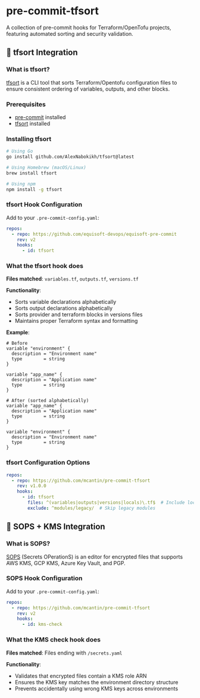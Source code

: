 # pre-commit-tfsort

A collection of pre-commit hooks for Terraform/OpenTofu projects, featuring automated sorting and security validation.


## 🔧 tfsort Integration

### What is tfsort?

[tfsort](https://github.com/AlexNabokikh/tfsort) is a CLI tool that sorts Terraform/Opentofu configuration files to ensure consistent ordering of variables, outputs, and other blocks.

### Prerequisites

- [pre-commit](https://pre-commit.com/) installed
- [tfsort](https://github.com/AlexNabokikh/tfsort) installed

### Installing tfsort

```bash
# Using Go
go install github.com/AlexNabokikh/tfsort@latest

# Using Homebrew (macOS/Linux)
brew install tfsort

# Using npm
npm install -g tfsort
```

### tfsort Hook Configuration

Add to your `.pre-commit-config.yaml`:

```yaml
repos:
  - repo: https://github.com/equisoft-devops/equisoft-pre-commit
    rev: v2
    hooks:
      - id: tfsort
```

### What the tfsort hook does

**Files matched**: `variables.tf`, `outputs.tf`, `versions.tf`

**Functionality**:
- Sorts variable declarations alphabetically
- Sorts output declarations alphabetically
- Sorts provider and terraform blocks in versions files
- Maintains proper Terraform syntax and formatting

**Example**:
```hcl
# Before
variable "environment" {
  description = "Environment name"
  type        = string
}

variable "app_name" {
  description = "Application name"
  type        = string
}

# After (sorted alphabetically)
variable "app_name" {
  description = "Application name"
  type        = string
}

variable "environment" {
  description = "Environment name"
  type        = string
}
```

### tfsort Configuration Options

```yaml
repos:
  - repo: https://github.com/mcantin/pre-commit-tfsort
    rev: v1.0.0
    hooks:
      - id: tfsort
        files: ^(variables|outputs|versions|locals)\.tf$  # Include locals.tf, par default only variables, outputs, and versions
        exclude: ^modules/legacy/  # Skip legacy modules
```

## 🔐 SOPS + KMS Integration

### What is SOPS?

[SOPS](https://github.com/mozilla/sops) (Secrets OPerationS) is an editor for encrypted files that supports AWS KMS, GCP KMS, Azure Key Vault, and PGP.

### SOPS Hook Configuration

Add to your `.pre-commit-config.yaml`:

```yaml
repos:
  - repo: https://github.com/mcantin/pre-commit-tfsort
    rev: v2
    hooks:
      - id: kms-check
```

### What the KMS check hook does

**Files matched**: Files ending with `/secrets.yaml`

**Functionality**:
- Validates that encrypted files contain a KMS role ARN
- Ensures the KMS key matches the environment directory structure
- Prevents accidentally using wrong KMS keys across environments
